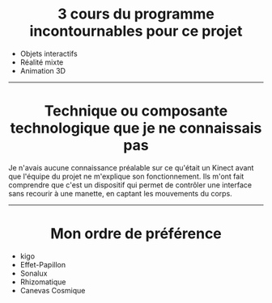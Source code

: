 <h1 align=center>3 cours du programme incontournables pour ce projet</h1>

- Objets interactifs
- Réalité mixte
- Animation 3D
<hr>
<h1 align=center>Technique ou composante technologique que je ne connaissais pas</h1>
Je n'avais aucune connaissance préalable sur ce qu'était un Kinect avant que l'équipe du projet ne m'explique son fonctionnement. Ils m'ont fait comprendre que c'est un dispositif qui permet de contrôler une interface sans recourir à une manette, en captant les mouvements du corps.
<hr>
<h1 align=center>Mon ordre de préférence</h1>

- kigo
- Effet-Papillon
- Sonalux
- Rhizomatique
- Canevas Cosmique
